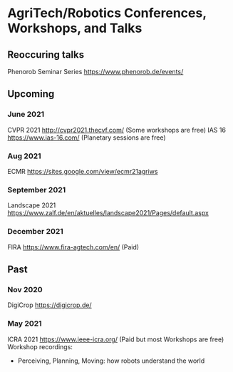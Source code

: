 # AgriTech/Robotics Conferences, Workshops, and Talks

## Reoccuring talks
Phenorob Seminar Series https://www.phenorob.de/events/   

## Upcoming

### June 2021
CVPR 2021 http://cvpr2021.thecvf.com/ (Some workshops are free)
IAS 16 https://www.ias-16.com/ (Planetary sessions are free)

### Aug 2021
ECMR https://sites.google.com/view/ecmr21agriws

### September 2021
Landscape 2021 https://www.zalf.de/en/aktuelles/landscape2021/Pages/default.aspx 

### December 2021  
FIRA https://www.fira-agtech.com/en/ (Paid)



## Past

### Nov 2020  
DigiCrop https://digicrop.de/

### May 2021
ICRA 2021 https://www.ieee-icra.org/ (Paid but most Workshops are free)
Workshop recordings:
+ Perceiving, Planning, Moving: how robots understand the world
